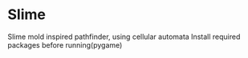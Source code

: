# Slime
Slime mold inspired pathfinder, using cellular automata
Install required packages before running(pygame)
